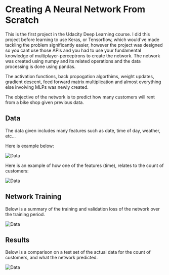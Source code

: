 # Creating A Neural Network From Scratch

This is the first project in the Udacity Deep Learning course. I did this project before learning to use Keras, or Tensorflow, which would've made tackling the problem significantly easier, however the project was designed so you cant use those APIs and you had to use your fundamental knowledge of multiplayer-perceptrons to create the network. The network was created using numpy and its related operations and the data processing is done using pandas.

The activation functions, back propogation algorthims, weight updates, gradient descent, feed forward matrix multiplication and almost everything else involving MLPs was newly created.

The objective of the network is to predict how many customers will rent from a bike shop given previous data. 


## Data
The data given includes many features such as date, time of day, weather, etc...

Here is example below:

![Data](/res/data.png)

Here is an example of how one of the features (time), relates to the count of customers:

![Data](/res/countvsday.png)


## Network Training
Below is a summary of the training and validation loss of the network over the training period.

![Data](/res/loss.png)


## Results
Below is a comparison on a test set of the actual data for the count of customers, and what the network predicted.

![Data](/res/prediction.png)